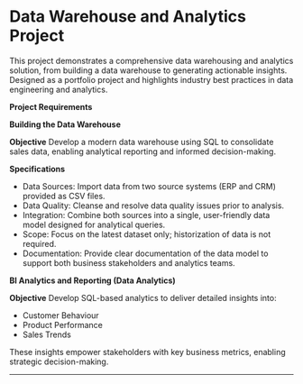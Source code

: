  # Data Warehouse and Analytics Project
 
This project demonstrates a comprehensive data warehousing and analytics solution, from building a data warehouse to generating actionable insights. Designed as a portfolio project and highlights industry best practices in data engineering and analytics.

**Project Requirements**

**Building the Data Warehouse**

**Objective** 
Develop a modern data warehouse using SQL to consolidate sales data, enabling analytical reporting and informed decision-making. 

**Specifications**
- Data Sources: Import data from two source systems (ERP and CRM) provided as CSV files.
- Data Quality: Cleanse and resolve data quality issues prior to analysis.
- Integration: Combine both sources into a single, user-friendly data model designed for analytical queries.
- Scope: Focus on the latest dataset only; historization of data is not required.
- Documentation: Provide clear documentation of the data model to support both business stakeholders and analytics teams.

**BI Analytics and Reporting (Data Analytics)**  

**Objective**
Develop SQL-based analytics to deliver detailed insights into:
- Customer Behaviour
- Product Performance
- Sales Trends

These insights empower stakeholders with key business metrics, enabling strategic decision-making.

  ---

